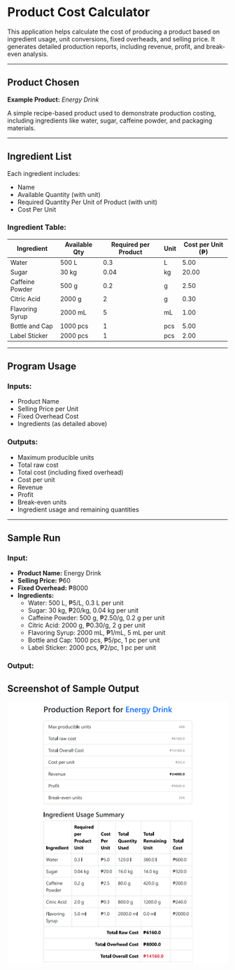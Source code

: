 # Product Cost Calculator

This application helps calculate the cost of producing a product based on ingredient usage, unit conversions, fixed overheads, and selling price. It generates detailed production reports, including revenue, profit, and break-even analysis.

---

## Product Chosen

**Example Product:** *Energy Drink*

A simple recipe-based product used to demonstrate production costing, including ingredients like water, sugar, caffeine powder, and packaging materials.

---

## Ingredient List

Each ingredient includes:

- Name  
- Available Quantity (with unit)  
- Required Quantity Per Unit of Product (with unit)  
- Cost Per Unit  

### Ingredient Table:

| Ingredient        | Available Qty | Required per Product | Unit  | Cost per Unit (₱) |
|-------------------|----------------|------------------------|--------|--------------------|
| Water             | 500 L          | 0.3                    | L      | 5.00               |
| Sugar             | 30 kg          | 0.04                   | kg     | 20.00              |
| Caffeine Powder   | 500 g          | 0.2                    | g      | 2.50               |
| Citric Acid       | 2000 g         | 2                      | g      | 0.30               |
| Flavoring Syrup   | 2000 mL        | 5                      | mL     | 1.00               |
| Bottle and Cap    | 1000 pcs       | 1                      | pcs    | 5.00               |
| Label Sticker     | 2000 pcs       | 1                      | pcs    | 2.00               |

---

##  Program Usage

### Inputs:
- Product Name  
- Selling Price per Unit  
- Fixed Overhead Cost  
- Ingredients (as detailed above)  

### Outputs:
- Maximum producible units  
- Total raw cost  
- Total cost (including fixed overhead)  
- Cost per unit  
- Revenue  
- Profit  
- Break-even units  
- Ingredient usage and remaining quantities  

---

##  Sample Run

###  Input:
- **Product Name:** Energy Drink  
- **Selling Price:** ₱60  
- **Fixed Overhead:** ₱8000  
- **Ingredients:**
  - Water: 500 L, ₱5/L, 0.3 L per unit  
  - Sugar: 30 kg, ₱20/kg, 0.04 kg per unit  
  - Caffeine Powder: 500 g, ₱2.50/g, 0.2 g per unit  
  - Citric Acid: 2000 g, ₱0.30/g, 2 g per unit  
  - Flavoring Syrup: 2000 mL, ₱1/mL, 5 mL per unit  
  - Bottle and Cap: 1000 pcs, ₱5/pc, 1 pc per unit  
  - Label Sticker: 2000 pcs, ₱2/pc, 1 pc per unit  

### Output:

## Screenshot of Sample Output

![Result Screenshot](./sample_output.png)
